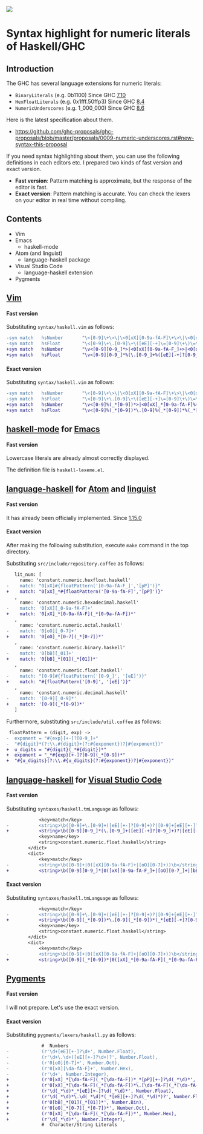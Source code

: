 <p align="left"><img src="http://takenobu-hs.github.io/downloads/images/haskell-logo-s.png"/></p>

Syntax highlight for numeric literals of Haskell/GHC
====================================================


Introduction
------------

The GHC has several language extensions for numeric literals:
  * `BinaryLiterals` (e.g. 0b1100) Since GHC [7.10][trac9224]
  * `HexFloatLiterals` (e.g. 0x1fff.50ffp3) Since GHC [8.4][trac13126]
  * `NumericUnderscores` (e.g. 1_000_000) Since GHC [8.6][trac14473]

Here is the latest specification about them.
 * https://github.com/ghc-proposals/ghc-proposals/blob/master/proposals/0009-numeric-underscores.rst#new-syntax-this-proposal

If you need syntax highlighting about them, you can use the following definitions in each editors etc.
I prepared two kinds of fast version and exact version.
 * **Fast version**:
   Pattern matching is approximate, but the response of the editor is fast.
 * **Exact version**:
   Pattern matching is accurate. You can check the lexers on your editor in real time without compiling.

Contents
--------

* Vim
* Emacs
  * haskell-mode
* Atom (and linguist)
  * language-haskell package
* Visual Studio Code
  * language-haskell extension
* Pygments


[Vim][vim1]
-----------

#### Fast version
Substituting `syntax/haskell.vim` as follows:
```diff
-syn match   hsNumber		"\<[0-9]\+\>\|\<0[xX][0-9a-fA-F]\+\>\|\<0[oO][0-7]\+\>"
-syn match   hsFloat		"\<[0-9]\+\.[0-9]\+\([eE][-+]\=[0-9]\+\)\=\>"
+syn match   hsNumber		"\v<[0-9][0-9_]*>|<0[xX][0-9a-fA-F_]+>|<0[oO][0-7_]+>|<0[bB][01_]+>"
+syn match   hsFloat		"\v<[0-9][0-9_]*%(\.[0-9_]+%([eE][-+]?[0-9_]+)?>|[eE][-+]?[0-9_]+)>|<0[xX][0-9a-fA-F_]+%(\.[0-9a-fA-F_]+%([pP][-+]?[0-9_]+)?>|[pP][-+]?[0-9_]+)>"
```

#### Exact version
Substituting `syntax/haskell.vim` as follows:
```diff
-syn match   hsNumber		"\<[0-9]\+\>\|\<0[xX][0-9a-fA-F]\+\>\|\<0[oO][0-7]\+\>"
-syn match   hsFloat		"\<[0-9]\+\.[0-9]\+\([eE][-+]\=[0-9]\+\)\=\>"
+syn match   hsNumber		"\v<[0-9]%(_*[0-9])*>|<0[xX]_*[0-9a-fA-F]%(_*[0-9a-fA-F])*>|<0[oO]_*%(_*[0-7])*>|<0[bB]_*[01]%(_*[01])*>"
+syn match   hsFloat		"\v<[0-9]%(_*[0-9])*\.[0-9]%(_*[0-9])*%(_*[eE][-+]?[0-9]%(_*[0-9])*)?>|<[0-9]%(_*[0-9])*_*[eE][-+]?[0-9]%(_*[0-9])*>|<0[xX]_*[0-9a-fA-F]%(_*[0-9a-fA-F])*\.[0-9a-fA-F]%(_*[0-9a-fA-F])*%(_*[pP][-+]?[0-9]%(_*[0-9])*)?>|<0[xX]_*[0-9a-fA-F]%(_*[0-9a-fA-F])*_*[pP][-+]?[0-9]%(_*[0-9])*>"
```

[haskell-mode][emacs1] for [Emacs][emacs2]
------------------------------------------

#### Fast version
Lowercase literals are already almost correctly displayed.

The definition file is `haskell-lexeme.el`.


[language-haskell][atom1] for [Atom][atom2] and [linguist][atom3]
-----------------------------------------------------------------

#### Fast version
It has already been officially implemented. Since [1.15.0][atom4]


#### Exact version
After making the following substitution, execute `make` command in the top directory.

Substituting `src/include/repository.coffee` as follows:
```diff
   lit_num: [
     name: 'constant.numeric.hexfloat.haskell'
-    match: "0[xX]#{floatPattern('[0-9a-fA-F_]','[pP]')}"
+    match: "0[xX]_*#{floatPattern('[0-9a-fA-F]','[pP]')}"
   ,
     name: 'constant.numeric.hexadecimal.haskell'
-    match: '0[xX][_0-9a-fA-F]+'
+    match: '0[xX]_*[0-9a-fA-F](_*[0-9a-fA-F])*'
   ,
     name: 'constant.numeric.octal.haskell'
-    match: '0[oO][_0-7]+'
+    match: '0[oO]_*[0-7](_*[0-7])*'
   ,
     name: 'constant.numeric.binary.haskell'
-    match: '0[bB][_01]+'
+    match: '0[bB]_*[01](_*[01])*'
   ,
     name: 'constant.numeric.float.haskell'
-    match: "[0-9]#{floatPattern('[0-9_]', '[eE]')}"
+    match: "#{floatPattern('[0-9]', '[eE]')}"
   ,
     name: 'constant.numeric.decimal.haskell'
-    match: '[0-9][_0-9]*'
+    match: '[0-9](_*[0-9])*'
   ]
```

Furthermore, substituting `src/include/util.coffee` as follows:
```diff
 floatPattern = (digit, exp) ->
-  exponent = "#{exp}[+-]?[0-9_]+"
-  "#{digit}*(?:\\.#{digit}+(?:#{exponent})?|#{exponent})"
+  u_digits = "#{digit}(_*#{digit})*"
+  exponent = "_*#{exp}[+-]?[0-9](_*[0-9])*"
+  "#{u_digits}(?:\\.#{u_digits}(?:#{exponent})?|#{exponent})"
```


[language-haskell][vscode1] for [Visual Studio Code][vscode2]
-----------------------------

#### Fast version
Substituting `syntaxes/haskell.tmLanguage` as follows:
```diff
 			<key>match</key>
-			<string>\b([0-9]+\.[0-9]+([eE][+-]?[0-9]+)?|[0-9]+[eE][+-]?[0-9]+)\b</string>
+			<string>\b([0-9][0-9_]*(\.[0-9_]+([eE][-+]?[0-9_]+)?|[eE][-+]?[0-9_]+)|0[xX][0-9a-fA-F_]+(\.[0-9a-fA-F_]+([pP][-+]?[0-9_]+)?|[pP][-+]?[0-9_]+))\b</string>
 			<key>name</key>
 			<string>constant.numeric.float.haskell</string>
 		</dict>
 		<dict>
 			<key>match</key>
-			<string>\b([0-9]+|0([xX][0-9a-fA-F]+|[oO][0-7]+))\b</string>
+			<string>\b([0-9][0-9_]*|0([xX][0-9a-fA-F_]+|[oO][0-7_]+|[bB][01_]+))\b</string>
```

#### Exact version
Substituting `syntaxes/haskell.tmLanguage` as follows:
```diff
 			<key>match</key>
-			<string>\b([0-9]+\.[0-9]+([eE][+-]?[0-9]+)?|[0-9]+[eE][+-]?[0-9]+)\b</string>
+			<string>\b([0-9](_*[0-9])*\.[0-9](_*[0-9])*(_*[eE][-+]?[0-9](_*[0-9])*)?|[0-9](_*[0-9])*_*[eE][-+]?[0-9](_*[0-9])*|0[xX]_*[0-9a-fA-F](_*[0-9a-fA-F])*\.[0-9a-fA-F](_*[0-9a-fA-F])*(_*[pP][-+]?[0-9](_*[0-9])*)?|0[xX]_*[0-9a-fA-F](_*[0-9a-fA-F])*_*[pP][-+]?[0-9](_*[0-9])*)\b</string>
 			<key>name</key>
 			<string>constant.numeric.float.haskell</string>
 		</dict>
 		<dict>
 			<key>match</key>
-			<string>\b([0-9]+|0([xX][0-9a-fA-F]+|[oO][0-7]+))\b</string>
+			<string>\b([0-9](_*[0-9])*|0([xX]_*[0-9a-fA-F](_*[0-9a-fA-F])*|[oO]_*[0-7](_*[0-7])*|[bB]_*[01](_*[01])*))\b</string>
```


[Pygments][pygments1]
---------------------

#### Fast version
I will not prepare. Let's use the exact version.

#### Exact version
Substituting `pygments/lexers/haskell.py` as follows:
```diff
             #  Numbers
-            (r'\d+[eE][+-]?\d+', Number.Float),
-            (r'\d+\.\d+([eE][+-]?\d+)?', Number.Float),
-            (r'0[oO][0-7]+', Number.Oct),
-            (r'0[xX][\da-fA-F]+', Number.Hex),
-            (r'\d+', Number.Integer),
+            (r'0[xX]_*[\da-fA-F](_*[\da-fA-F])*_*[pP][+-]?\d(_*\d)*', Number.Float),
+            (r'0[xX]_*[\da-fA-F](_*[\da-fA-F])*\.[\da-fA-F](_*[\da-fA-F])*(_*[pP][+-]?\d(_*\d)*)?', Number.Float),
+            (r'\d(_*\d)*_*[eE][+-]?\d(_*\d)*', Number.Float),
+            (r'\d(_*\d)*\.\d(_*\d)*(_*[eE][+-]?\d(_*\d)*)?', Number.Float),
+            (r'0[bB]_*[01](_*[01])*', Number.Bin),
+            (r'0[oO]_*[0-7](_*[0-7])*', Number.Oct),
+            (r'0[xX]_*[\da-fA-F](_*[\da-fA-F])*', Number.Hex),
+            (r'\d(_*\d)*', Number.Integer),
             #  Character/String Literals
```


[vim1]: https://github.com/vim

[emacs1]: https://github.com/haskell/haskell-mode
[emacs2]: https://github.com/emacs-mirror/emacs

[atom1]: https://github.com/atom-haskell/language-haskell
[atom2]: https://github.com/atom/atom
[atom3]: https://github.com/github/linguist
[atom4]: https://github.com/atom-haskell/language-haskell/releases/tag/v1.15.0

[vscode1]: https://github.com/JustusAdam/language-haskell
[vscode2]: https://github.com/Microsoft/vscode

[pygments1]: http://pygments.org/

[trac9224]: https://ghc.haskell.org/trac/ghc/ticket/9224
[trac13126]: https://ghc.haskell.org/trac/ghc/ticket/13126
[trac14473]: https://ghc.haskell.org/trac/ghc/ticket/14473

